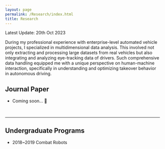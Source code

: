 ```yaml
---
layout: page
permalink: /Research/index.html
title: Research
---
```


Latest Update: 20th Oct 2023&nbsp; 

During my professional experience with enterprise-level automated vehicle projects, I specialized in multidimensional data analysis. This involved not only extracting and processing large datasets from real vehicles but also integrating and analyzing eye-tracking data of drivers. Such comprehensive data handling equipped me with a unique perspective on human-machine interaction, specifically in understanding and optimizing takeover behavior in autonomous driving.

## Journal Paper

- Coming soon... 🚀

  <br>

---

## Undergraduate Programs

- 2018~2019 Combat Robots

<br>
